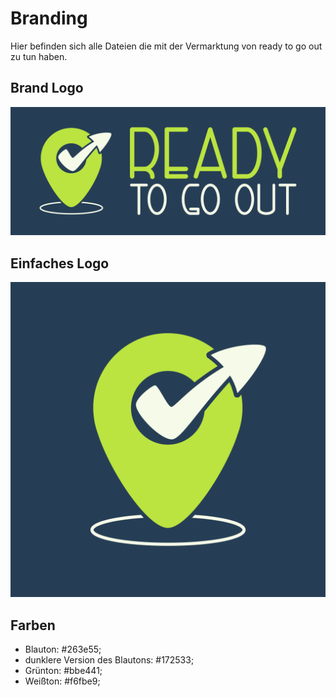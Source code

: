 # Branding
Hier befinden sich alle Dateien die mit der Vermarktung von ready to go out zu tun haben.

## Brand Logo
![brand_logo](png/logo_brand.png)

## Einfaches Logo
![logo](png/logo.png)

## Farben
- Blauton: #263e55;
- dunklere Version des Blautons: #172533;
- Grünton: #bbe441;
- Weißton: #f6fbe9;
